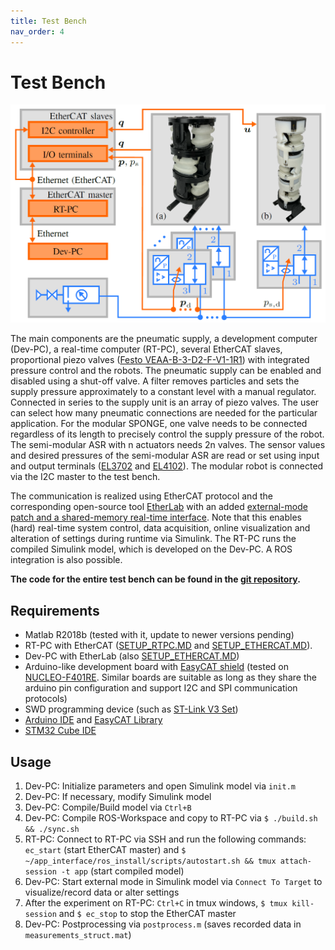 ```yaml
---
title: Test Bench
nav_order: 4
---
```


# Test Bench
<p align="center">
<img src="images/../../images/testbench_architecture.png" width=600>
</p>

The main components are the pneumatic supply, a development computer (Dev-PC), a real-time computer (RT-PC), several EtherCAT slaves, proportional piezo valves ([Festo VEAA-B-3-D2-F-V1-1R1](https://www.festo.com/de/en/a/8046892/)) with integrated pressure control and the robots. The pneumatic supply can be enabled and disabled using a shut-off valve. A filter removes particles and sets the supply pressure approximately to a constant level with a manual regulator. Connected in series to the supply unit is an array of piezo valves. The user can select how many pneumatic connections are needed for the particular application. For the modular SPONGE, one valve needs to be connected regardless of its length to precisely control the supply pressure of the robot. The semi-modular ASR with n actuators needs 2n valves. The sensor values and desired pressures of the semi-modular ASR are read or set using input and output terminals ([EL3702](https://www.beckhoff.com/en-us/products/i-o/ethercat-terminals/el3xxx-analog-input/el3702.html) and [EL4102](https://www.beckhoff.com/en-us/products/i-o/ethercat-terminals/el4xxx-analog-output/el4102.html)). The modular robot is connected via the I2C master to the test bench.

The communication is realized using EtherCAT protocol and the corresponding open-source tool [EtherLab](https://etherlab.org/) with an added [external-mode patch and a shared-memory real-time interface](https://github.com/SchapplM/etherlab-examples). Note that this enables (hard) real-time system control, data acquisition, online visualization and alteration of settings during runtime via Simulink. The RT-PC runs the compiled Simulink model, which is developed on the Dev-PC. A ROS integration is also possible.

**The code for the entire test bench can be found in the [git repository](https://github.com/tlhabich/sponge/tree/main/test_bench/software).**

## Requirements
- Matlab R2018b (tested with it, update to newer versions pending)
- RT-PC with EtherCAT ([SETUP_RTPC.MD](https://github.com/SchapplM/etherlab-examples/blob/master/SETUP_RTPC.MD) and [SETUP_ETHERCAT.MD](https://github.com/SchapplM/etherlab-examples/blob/master/SETUP_ETHERCAT.MD)).
- Dev-PC with EtherLab (also [SETUP_ETHERCAT.MD](https://github.com/SchapplM/etherlab-examples/blob/master/SETUP_ETHERCAT.MD))
- Arduino-like development board  with [EasyCAT shield](https://www.bausano.net/shop/en/home/16-arduino-ethercat.html) (tested on [NUCLEO-F401RE](https://www.mouser.de/ProductDetail/STMicroelectronics/NUCLEO-F401RE?qs=sGAEpiMZZMuqBwn8WqcFUv%2FX0DKhApUpi46qP7WpjrffIid8Wo1rTg%3D%3D). Similar boards are suitable as long as they share the arduino pin configuration and support I2C and SPI communication protocols)
- SWD programming device (such as [ST-Link V3 Set](https://www.mouser.de/ProductDetail/STMicroelectronics/STLINK-V3SET?qs=qSfuJ%252bfl%2Fd5d4WYsOW6M6w%3D%3D))
- [Arduino IDE](https://www.arduino.cc/) and [EasyCAT Library](https://www.bausano.net/en/hardware/easycat.html)
- [STM32 Cube IDE](https://www.st.com/en/development-tools/stm32cubeide.html#get-software)

## Usage
1. Dev-PC: Initialize parameters and open Simulink model via ``init.m``
2. Dev-PC: If necessary, modify Simulink model
3. Dev-PC: Compile/Build model via ``Ctrl+B``
4. Dev-PC: Compile ROS-Workspace and copy to RT-PC via ``$ ./build.sh && ./sync.sh``
5. RT-PC: Connect to RT-PC via SSH and run the following commands: ``ec_start`` (start EtherCAT master) and ``$ ~/app_interface/ros_install/scripts/autostart.sh && tmux attach-session -t app`` (start compiled model)
6. Dev-PC: Start external mode in Simulink model via ``Connect To Target`` to visualize/record data or alter settings
7. After the experiment on RT-PC: ``Ctrl+C`` in tmux windows, ``$ tmux kill-session`` and ``$ ec_stop`` to stop the EtherCAT master
8. Dev-PC: Postprocessing via ``postprocess.m`` (saves recorded data in ``measurements_struct.mat``)
